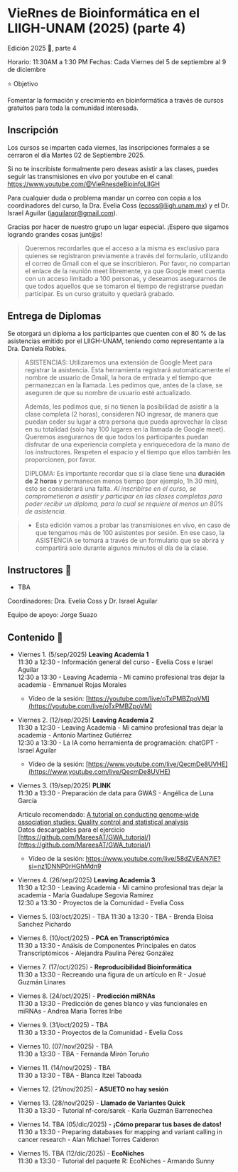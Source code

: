 # VieRnes de Bioinformática en el LIIGH-UNAM (2025) (parte 4)
Edición 2025 💜, parte 4

Horario: 11:30AM a 1:30 PM
Fechas: Cada Viernes del 5 de septiembre al 9 de diciembre

⭐ Objetivo

Fomentar la formación y crecimiento en bioinformática a través de cursos gratuitos para toda la comunidad interesada.

## Inscripción

Los cursos se imparten cada viernes, las inscripciones formales a se cerraron el día Martes 02 de Septiembre 2025.

Si no te inscribiste formalmente pero deseas asistir a las clases, puedes seguir las transmisiones en vivo por youtube en el canal: https://www.youtube.com/@VieRnesdeBioinfoLIIGH

Para cualquier duda o problema mandar un correo con copia a los coordinadores del curso, la Dra. Evelia Coss (ecoss@liigh.unam.mx) y el Dr. Israel Aguilar (iaguilaror@gmail.com).

Gracias por hacer de nuestro grupo un lugar especial. ¡Espero que sigamos logrando grandes cosas junt@s!

> Queremos recordarles que el acceso a la misma es exclusivo para quienes se registraron previamente a través del formulario, utilizando el correo de Gmail con el que se inscribieron. Por favor, no compartan el enlace de la reunión meet libremente, ya que Google meet cuenta con un acceso limitado a 100 personas, y deseamos asegurarnos de que todos aquellos que se tomaron el tiempo de registrarse puedan participar. Es un curso gratuito y quedará grabado.

## Entrega de Diplomas

Se otorgará un diploma a los participantes que cuenten con el 80 % de las asistencias emitido por el LIIGH-UNAM, teniendo como representante a la Dra. Daniela Robles.

> ASISTENCIAS: Utilizaremos una extensión de Google Meet para registrar la asistencia. Esta herramienta registrará automáticamente el nombre de usuario de Gmail, la hora de entrada y el tiempo que permanezcan en la llamada. Les pedimos que, antes de la clase, se aseguren de que su nombre de usuario esté actualizado.
> 
> Además, les pedimos que, si no tienen la posibilidad de asistir a la clase completa (2 horas), consideren NO ingresar, de manera que puedan ceder su lugar a otra persona que pueda aprovechar la clase en su totalidad (solo hay 100 lugares en la llamada de Google meet). Queremos asegurarnos de que todos los participantes puedan disfrutar de una experiencia completa y enriquecedora de la mano de los instructores. Respeten el espacio y el tiempo que ellos también les proporcionen, por favor.
> 
> DIPLOMA: Es importante recordar que si la clase tiene una **duración de 2 horas** y permanecen menos tiempo (por ejemplo, 1h 30 min), esto se considerará una falta. *Al inscribirse en el curso, se comprometieron a asistir y participar en las clases completas para poder recibir un diploma, para lo cual se requiere al menos un 80% de asistencia.*

> * Esta edición vamos a probar las transmisiones en vivo, en caso de que tengamos más de 100 asistentes por sesión. En ese caso, la ASISTENCIA se tomará a través de un formulario que se abrirá y compartirá solo durante algunos minutos el día de la clase.

## Instructores 👾

- TBA

Coordinadores: Dra. Evelia Coss y Dr. Israel Aguilar

Equipo de apoyo:  Jorge Suazo

## Contenido 📌

- Viernes 1. (5/sep/2025) **Leaving Academia 1**  
  11:30 a 12:30 - Información general del curso - Evelia Coss e Israel Aguilar  
  12:30 a 13:30 - Leaving Academia - Mi camino profesional tras dejar la academia - Emmanuel Rojas Morales

   * Vídeo de la sesión: [https://youtube.com/live/oTxPMBZpoVM](https://youtube.com/live/oTxPMBZpoVM)  
  
- Viernes 2. (12/sep/2025) **Leaving Academia 2**  
  11:30 a 12:30 - Leaving Academia - Mi camino profesional tras dejar la academia - Antonio Martínez Gutiérrez  
  12:30 a 13:30 - La IA como herramienta de programación: chatGPT - Israel Aguilar
  
   * Vídeo de la sesión: [https://www.youtube.com/live/QecmDe8UVHE](https://www.youtube.com/live/QecmDe8UVHE)

- Viernes 3. (19/sep/2025) **PLINK**  
  11:30 a 13:30 - Preparación de data para GWAS - Angélica de Luna García
  
  Artículo recomendado: [A tutorial on conducting genome‐wide association studies: Quality control and statistical analysis](https://pmc.ncbi.nlm.nih.gov/articles/PMC6001694/)  
  Datos descargables para el ejercicio [https://github.com/MareesAT/GWA_tutorial/](https://github.com/MareesAT/GWA_tutorial/)  

   * Vídeo de la sesión: https://www.youtube.com/live/58dZVEAN7iE?si=nz1DNNP0rHGhMdn9 
    
- Viernes 4. (26/sep/2025) **Leaving Academia 3**  
  11:30 a 12:30 - Leaving Academia - Mi camino profesional tras dejar la academia - María Guadalupe Segovia Ramírez  
  12:30 a 13:30 - Proyectos de la Comunidad - Evelia Coss  
- Viernes 5. (03/oct/2025) - TBA
  11:30 a 13:30 - TBA - Brenda Eloisa Sanchez Pichardo  
- Viernes 6. (10/oct/2025) - **PCA en Transcriptómica**  
  11:30 a 13:30 - Anáisis de Componentes Principales en datos Transcriptómicos - Alejandra Paulina Pérez González  
- Viernes 7. (17/oct/2025) - **Reproducibilidad Bioinformática**  
  11:30 a 13:30 - Recreando una figura de un artículo en R - Josué Guzmán Linares  
- Viernes 8. (24/oct/2025) - **Predicción miRNAs**  
  11:30 a 13:30 - Predicción de genes blanco y vías funcionales en miRNAs - Andrea Maria Torres Iribe
- Viernes 9. (31/oct/2025) -  TBA  
  11:30 a 13:30 - Proyectos de la Comunidad - Evelia Coss  
- Viernes 10. (07/nov/2025) - TBA  
  11:30 a 13:30 - TBA - Fernanda Mirón Toruño  
- Viernes 11. (14/nov/2025) - TBA  
  11:30 a 13:30 - TBA - Blanca Itzel Taboada  
- Viernes 12. (21/nov/2025) - **ASUETO no hay sesión**  
- Viernes 13. (28/nov/2025) - **Llamado de Variantes Quick**  
  11:30 a 13:30 - Tutorial nf-core/sarek - Karla Guzmán Barrenechea   
- Viernes 14. TBA (05/dic/2025) -  **¡Cómo preparar tus bases de datos!**    
  11:30 a 13:30 - Preparing databases for mapping and variant calling in cancer research - Alan Michael Torres Calderon   
- Viernes 15. TBA (12/dic/2025) - **EcoNiches**  
  11:30 a 13:30 - Tutorial del paquete R: EcoNiches - Armando Sunny  
